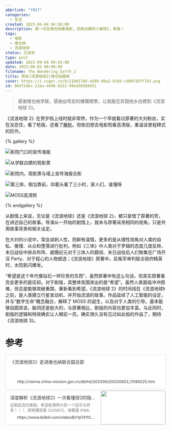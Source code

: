 ```yaml
---
abbrlink: "7917"
categories:
  - 生活
created: 2023-06-04 04:50:00
description: 第一次在维也纳看电影，还是白嫖的小破球2，真香！
tags:
  - 电影
  - 维也纳
  - 流浪地球
status: 已发布
type: post
updated: 2023-09-04 09:43:00
date: 2023-06-03 08:00:00
filename: The_Wandering_Earth_2
title: 周末|流浪地球2|维也纳展映
cover: https://i.cuger.cn/b/21b8178d-a569-48a2-919d-cb00f397f743.png
id: 064724bc-11ba-4498-8321-99ed383b9d31
---
```


> 感谢维也纳学联，感谢@项总的慷慨赠票，让我能在异国他乡白嫖到《流浪地球 2》。

《流浪地球 2》在贺岁档上线时就非常馋，作为一个早就看过原著的大刘粉丝，实在没忍住，看了枪版，还看了[解析](https://www.bilibili.com/video/BV1pT411C7X1)。但依旧想去电影院看高清版，重温该里程碑式的巨作。

{% gallery %}

![影院门口的宣传海报](https://i.cuger.cn/b/2ca86a8b-74a9-47db-af3c-1598b88e9258.jpg)

![从学联白嫖的观影票](https://i.cuger.cn/b/8b2dc738-7d6b-4da5-8571-cc58bafa536f.jpg)

![影院内，观影票与墙上宣传海报合影](https://i.cuger.cn/b/df47c830-c568-4448-b629-82625e1f392e.jpg)

![第三排，相当靠前，仰着头看了三小时，家人们，谁懂呀](https://i.cuger.cn/b/8e018907-7cc8-43f1-beaa-2893616c78f0.jpg)

![MOSS高清照](https://i.cuger.cn/b/ca044d90-a55c-4659-b617-0b259f580552.jpg)

{% endgallery %}

从剧情上来说，无论是《流浪地球》还是《流浪地球 2》，都只是借了原著的壳，在讲述自己的故事。导演从一开始的剧情上，就未与原著采用相同的视角，只是共用故事背景和相关设定。

在大刘的小说中，常会讽刺人性，而鲜有温情，更多的是从理性视角对人类的自私、傲慢、从众和堕落进行批判，例如《三体》中人类对于罗辑的态度几度反转、末日战役中排兵布阵、威慑纪元对于三体人的藐视、末日战役后人们聚集在广场开淫 Party、对于程心的人物塑造；《流浪地球》原著中，反叛军审判联合政府精英时，太阳氦闪爆发。

“希望是这个年代像钻石一样珍贵的东西”，虽然原著中有这么句话，但其实原著看完会更多的是压抑。对于剧版，其整体氛围突出的是“希望”。虽然人类面临冲冲困难，但总是能够突破重围、重新看到希望。《流浪地球 2》的时间线在《流浪地球》之前，是人类建立行星发动机、并开始流浪的故事。作品延续了人工智能的设定，并与“数字生命”概念融合，解释了 MOSS 的诞生，以及对于人类的引导。基本能够自圆其说，脑洞还是挺大的，与原著相比，剧版的内容也更加丰富。与此同时，剧版的逻辑和特效确实让人眼前一亮，确实很久没有见过如此般的作品了，期待《流浪地球 3》。

# 参考

<div style="width: 100%; margin-top: 4px; margin-bottom: 4px;"><div style="display: flex; background:white;border-radius:5px"><a href="http://vienna.china-mission.gov.cn/dbthd/202306/t20230603_11089225.htm"target="_blank"rel="noopener noreferrer"style="display: flex; color: inherit; text-decoration: none; user-select: none; transition: background 20ms ease-in 0s; cursor: pointer; flex-grow: 1; min-width: 0px; flex-wrap: wrap-reverse; align-items: stretch; text-align: left; overflow: hidden; border: 1px solid rgba(55, 53, 47, 0.16); border-radius: 5px; position: relative; fill: inherit;"><div style="flex: 4 1 180px; padding: 12px 14px 14px; overflow: hidden; text-align: left;"><div style="font-size: 14px; line-height: 20px; color: rgb(55, 53, 47); white-space: nowrap; overflow: hidden; text-overflow: ellipsis; min-height: 24px; margin-bottom: 2px;">《流浪地球2》走进维也纳联合国总部</div><div style="font-size: 12px; line-height: 16px; color: rgba(55, 53, 47, 0.65); height: 32px; overflow: hidden;"></div><div style="display: flex; margin-top: 6px; height: 16px;"><img src=""style="width: 16px; height: 16px; min-width: 16px; margin-right: 6px;"><div style="font-size: 12px; line-height: 16px; color: rgb(55, 53, 47); white-space: nowrap; overflow: hidden; text-overflow: ellipsis;">http://vienna.china-mission.gov.cn/dbthd/202306/t20230603_11089225.htm</div></div></div></a></div></div>

<div style="width: 100%; margin-top: 4px; margin-bottom: 4px;"><div style="display: flex; background:white;border-radius:5px"><a href="https://www.bilibili.com/video/BV1pT411C7X1"target="_blank"rel="noopener noreferrer"style="display: flex; color: inherit; text-decoration: none; user-select: none; transition: background 20ms ease-in 0s; cursor: pointer; flex-grow: 1; min-width: 0px; flex-wrap: wrap-reverse; align-items: stretch; text-align: left; overflow: hidden; border: 1px solid rgba(55, 53, 47, 0.16); border-radius: 5px; position: relative; fill: inherit;"><div style="flex: 4 1 180px; padding: 12px 14px 14px; overflow: hidden; text-align: left;"><div style="font-size: 14px; line-height: 20px; color: rgb(55, 53, 47); white-space: nowrap; overflow: hidden; text-overflow: ellipsis; min-height: 24px; margin-bottom: 2px;">深度解析《流浪地球2》一次看懂球2的隐藏故事线！_哔哩哔哩_bilibili</div><div style="font-size: 12px; line-height: 16px; color: rgba(55, 53, 47, 0.65); height: 32px; overflow: hidden;">这期是真的难做，希望能博得大家一个投币与转发！！！, 视频播放量 3335872、弹幕量 8168、点赞数 224165、投硬币枚数 152146、收藏人数 61924、转发人数 71479, 视频作者 利维坦mY, 作者简介 微博@利维坦mY 商务合作V信：levitan81（全小写）未加入任何MCN，相关视频：【流浪地球2】用生命点燃的219颗核弹，能拯救我们的地球吗？，《流浪地球2》郭帆龚格尔B站扫楼完整版，导演说球3明天拍后天上！，【流浪地球2】视觉震撼！国产科幻巨制震撼来袭，50个《流浪地球2》细节彩蛋解析，白发周喆直形象出现，执剑人-周喆直，《流浪地球2》被删减的80分钟会有哪些惊喜？，流浪地球3刘培强怎么复活？，4万字解析《流浪地球2》一次看懂全片的隐藏细节！，【MC×球2】流浪地球2被删减的1分钟【太空电梯是如何建成】，9分钟看完《流浪地球》，第一部有多悲壮，第二部就有多绝望！</div><div style="display: flex; margin-top: 6px; height: 16px;"><img src=""style="width: 16px; height: 16px; min-width: 16px; margin-right: 6px;"><div style="font-size: 12px; line-height: 16px; color: rgb(55, 53, 47); white-space: nowrap; overflow: hidden; text-overflow: ellipsis;">https://www.bilibili.com/video/BV1pT411C7X1</div></div></div><div style="flex: 1 1 180px; display: block; position: relative;"><div style="position: absolute; inset: 0px;"><div style="width: 100%; height: 100%;"><img src="//i1.hdslb.com/bfs/archive/c6f6c2b381248234499d83e25c25e2095e0bb94d.jpg@100w_100h_1c.png" referrerpolicy="no-referrer" style="display: block; object-fit: cover; border-radius: 3px; width: 100%; height: 100%;"></div></div></div></a></div></div>
